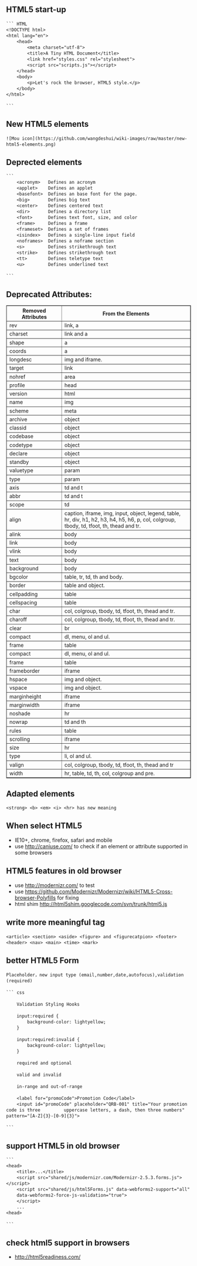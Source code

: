 ## HTML5 start-up
	
	``` HTML
	<!DOCTYPE html>
	<html lang="en">
		<head>
			<meta charset="utf-8">
			<title>A Tiny HTML Document</title>
			<link href="styles.css" rel="stylesheet">
			<script src="scripts.js"></script>
		</head>
		<body>
			<p>Let's rock the browser, HTML5 style.</p>
		</body>
	</html>
	
	```
	
## New HTML5 elements

	![Mou icon](https://github.com/wangdeshui/wiki-images/raw/master/new-html5-elements.png)
	
## Deprected elements
	
	```
		<acronym>	Defines an acronym
		<applet>	Defines an applet
		<basefont>	Defines an base font for the page.
		<big>	    Defines big text
		<center>	Defines centered text
		<dir>	    Defines a directory list
		<font>	    Defines text font, size, and color
		<frame>	    Defines a frame
		<frameset>	Defines a set of frames
		<isindex>	Defines a single-line input field
		<noframes>	Defines a noframe section
		<s>	        Defines strikethrough text
		<strike>	Defines strikethrough text
		<tt>	    Defines teletype text
		<u>	        Defines underlined text
	
	```
	
## Deprecated Attributes:

<table  border="1" cellpadding="5" cellspacing="0" width="100%">
   <tbody>
   <tr>
       <th width="30%">Removed Attributes</th>
       <th>From the Elements</th>
   </tr>
   <tr>
       <td>rev</td>
       <td>link, a</td>
   </tr>
   <tr>
       <td>charset</td>
       <td>link and a</td>
   </tr>
   <tr>
       <td>shape</td>
       <td>a</td>
   </tr>
   <tr>
       <td>coords</td>
       <td>a</td>
   </tr>
   <tr>
       <td>longdesc</td>
       <td>img and iframe.</td>
   </tr>
   <tr>
       <td>target</td>
       <td>link</td>
   </tr>
   <tr>
       <td>nohref</td>
       <td>area</td>
   </tr>
   <tr>
       <td>profile</td>
       <td>head</td>
   </tr>
   <tr>
       <td>version</td>
       <td>html</td>
   </tr>
   <tr>
       <td>name</td>
       <td>img</td>
   </tr>
   <tr>
       <td>scheme</td>
       <td>meta</td>
   </tr>
   <tr>
       <td>archive</td>
       <td>object</td>
   </tr>
   <tr>
       <td>classid</td>
       <td>object</td>
   </tr>
   <tr>
       <td>codebase</td>
       <td>object</td>
   </tr>
   <tr>
       <td>codetype</td>
       <td>object</td>
   </tr>
   <tr>
       <td>declare</td>
       <td>object</td>
   </tr>
   <tr>
       <td>standby</td>
       <td>object</td>
   </tr>
   <tr>
       <td>valuetype</td>
       <td>param</td>
   </tr>
   <tr>
       <td>type</td>
       <td>param</td>
   </tr>
   <tr>
       <td>axis</td>
       <td>td and t</td>
   </tr>
   <tr>
       <td>abbr</td>
       <td>td and t</td>
   </tr>
   <tr>
       <td>scope</td>
       <td>td</td>
   </tr>
   <tr>
       <td>align</td>
       <td>caption, iframe, img, input, object, legend, table, hr, div, h1, h2, h3, h4, h5, h6, p, col, colgroup,
           tbody, td, tfoot, th, thead and tr.
       </td>
   </tr>
   <tr>
       <td>alink</td>
       <td>body</td>
   </tr>
   <tr>
       <td>link</td>
       <td>body</td>
   </tr>
   <tr>
       <td>vlink</td>
       <td>body</td>
   </tr>
   <tr>
       <td>text</td>
       <td>body</td>
   </tr>
   <tr>
       <td>background</td>
       <td>body</td>
   </tr>
   <tr>
       <td>bgcolor</td>
       <td>table, tr, td, th and body.</td>
   </tr>
   <tr>
       <td>border</td>
       <td>table and object.</td>
   </tr>
   <tr>
       <td>cellpadding</td>
       <td>table</td>
   </tr>
   <tr>
       <td>cellspacing</td>
       <td>table</td>
   </tr>
   <tr>
       <td>char</td>
       <td>col, colgroup, tbody, td, tfoot, th, thead and tr.</td>
   </tr>
   <tr>
       <td>charoff</td>
       <td>col, colgroup, tbody, td, tfoot, th, thead and tr.</td>
   </tr>
   <tr>
       <td>clear</td>
       <td>br</td>
   </tr>
   <tr>
       <td>compact</td>
       <td> dl, menu, ol and ul.</td>
   </tr>
   <tr>
       <td>frame</td>
       <td>table</td>
   </tr>
   <tr>
       <td>compact</td>
       <td>dl, menu, ol and ul.</td>
   </tr>
   <tr>
       <td>frame</td>
       <td>table</td>
   </tr>
   <tr>
       <td>frameborder</td>
       <td>iframe</td>
   </tr>
   <tr>
       <td>hspace</td>
       <td>img and object.</td>
   </tr>
   <tr>
       <td>vspace</td>
       <td>img and object.</td>
   </tr>
   <tr>
       <td>marginheight</td>
       <td>iframe</td>
   </tr>
   <tr>
       <td>marginwidth</td>
       <td>iframe</td>
   </tr>
   <tr>
       <td>noshade</td>
       <td>hr</td>
   </tr>
   <tr>
       <td>nowrap</td>
       <td>td and th</td>
   </tr>
   <tr>
       <td>rules</td>
       <td>table</td>
   </tr>
   <tr>
       <td>scrolling</td>
       <td>iframe</td>
   </tr>
   <tr>
       <td>size</td>
       <td>hr</td>
   </tr>
   <tr>
       <td>type</td>
       <td>li, ol and ul.</td>
   </tr>
   <tr>
       <td>valign</td>
       <td>col, colgroup, tbody, td, tfoot, th, thead and tr</td>
   </tr>
   <tr>
       <td>width</td>
       <td>hr, table, td, th, col, colgroup and pre.</td>
   </tr>
   </tbody>
</table>
	
## 	Adapted elements
 	
 	<strong> <b> <em> <i> <hr> has new meaning
 	
##  	When select HTML5   
   
   * IE10+, chrome, firefox, safari and mobile
   * use <http://caniuse.com/> to check if an element or attribute supported in some browsers
 
##  HTML5 features in old browser

* use <http://modernizr.com/> to test
* use <https://github.com/Modernizr/Modernizr/wiki/HTML5-Cross-browser-Polyfills> for fixing
* html shim <http://html5shim.googlecode.com/svn/trunk/html5.js>

## write more meaningful tag
	<article> <section> <aside> <figure> and <figurecatpion> <footer> <header> <nav> <main> <time> <mark>
	
## 	better HTML5 Form
	Placeholder，new input type (email,number,date,autofocus),validation (required)
	
	``` css
	
		Validation Styling Hooks
		
		input:required {
			background-color: lightyellow;
		}
	
		input:required:invalid {
			background-color: lightyellow;
		}
	
		required and optional
	
		valid and invalid
	
		in-range and out-of-range

		<label for="promoCode">Promotion Code</label>
		<input id="promoCode" placeholder="QRB-001" title="Your promotion code is three 		uppercase letters, a dash, then three numbers" pattern="[A-Z]{3}-[0-9]{3}">
	
	```
	
## 	support HTML5 in old browser

	```
	<head>
		<title>...</title>
		<script src="shared/js/modernizr.com/Modernizr-2.5.3.forms.js"></script>
		<script src="shared/js/html5Forms.js" data-webforms2-support="all"
		data-webforms2-force-js-validation="true">
		</script>
		...
	<head>
	
	```
	
##  check html5 support in browsers
	
	
* <http://html5readiness.com/>
 		
			
